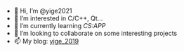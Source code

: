 - 👋 Hi, I’m @yige2021
- 👀 I’m interested in C/C++, Qt...
- 🌱 I’m currently learning *CS:APP*
- 💞️ I’m looking to collaborate on some interesting projects
- 📫 My blog: [yige_2019](https://www.cnblogs.com/yige2019/)

<!---
yige2021/yige2021 is a ✨ special ✨ repository because its `README.md` (this file) appears on your GitHub profile.
You can click the Preview link to take a look at your changes.
--->

